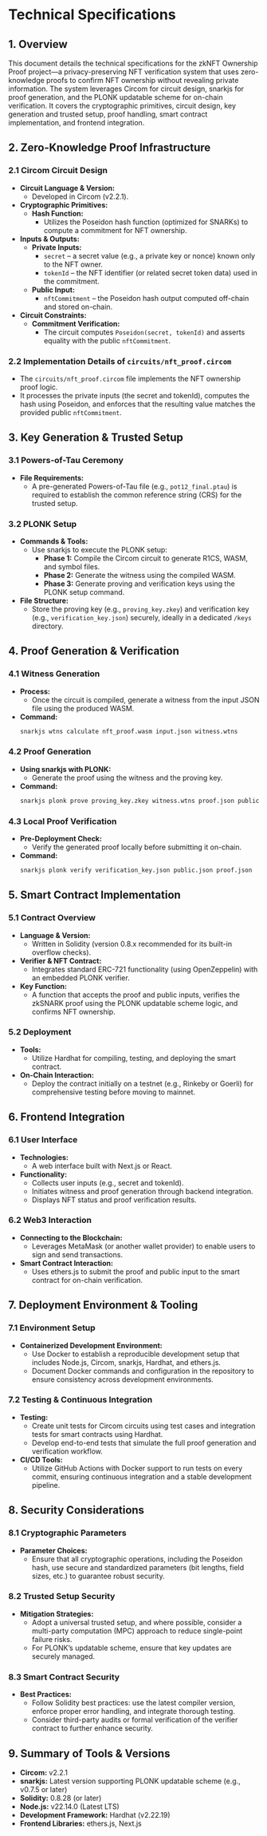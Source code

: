 # Technical Specifications

## 1. Overview

This document details the technical specifications for the zkNFT Ownership Proof project—a privacy-preserving NFT verification system that uses zero-knowledge proofs to confirm NFT ownership without revealing private information. The system leverages Circom for circuit design, snarkjs for proof generation, and the PLONK updatable scheme for on-chain verification. It covers the cryptographic primitives, circuit design, key generation and trusted setup, proof handling, smart contract implementation, and frontend integration.

## 2. Zero-Knowledge Proof Infrastructure

### 2.1 Circom Circuit Design

- **Circuit Language & Version:**
  - Developed in Circom (v2.2.1).
- **Cryptographic Primitives:**
  - **Hash Function:**
    - Utilizes the Poseidon hash function (optimized for SNARKs) to compute a commitment for NFT ownership.
- **Inputs & Outputs:**
  - **Private Inputs:**
    - `secret` – a secret value (e.g., a private key or nonce) known only to the NFT owner.
    - `tokenId` – the NFT identifier (or related secret token data) used in the commitment.
  - **Public Input:**
    - `nftCommitment` – the Poseidon hash output computed off-chain and stored on-chain.
- **Circuit Constraints:**
  - **Commitment Verification:**
    - The circuit computes `Poseidon(secret, tokenId)` and asserts equality with the public `nftCommitment`.

### 2.2 Implementation Details of `circuits/nft_proof.circom`

- The `circuits/nft_proof.circom` file implements the NFT ownership proof logic.
- It processes the private inputs (the secret and tokenId), computes the hash using Poseidon, and enforces that the resulting value matches the provided public `nftCommitment`.

## 3. Key Generation & Trusted Setup

### 3.1 Powers-of-Tau Ceremony

- **File Requirements:**
  - A pre-generated Powers-of-Tau file (e.g., `pot12_final.ptau`) is required to establish the common reference string (CRS) for the trusted setup.

### 3.2 PLONK Setup

- **Commands & Tools:**
  - Use snarkjs to execute the PLONK setup:
    - **Phase 1:** Compile the Circom circuit to generate R1CS, WASM, and symbol files.
    - **Phase 2:** Generate the witness using the compiled WASM.
    - **Phase 3:** Generate proving and verification keys using the PLONK setup command.
- **File Structure:**
  - Store the proving key (e.g., `proving_key.zkey`) and verification key (e.g., `verification_key.json`) securely, ideally in a dedicated `/keys` directory.

## 4. Proof Generation & Verification

### 4.1 Witness Generation

- **Process:**
  - Once the circuit is compiled, generate a witness from the input JSON file using the produced WASM.
- **Command:**
  ```sh
  snarkjs wtns calculate nft_proof.wasm input.json witness.wtns
  ```

### 4.2 Proof Generation

- **Using snarkjs with PLONK:**
  - Generate the proof using the witness and the proving key.
- **Command:**
  ```sh
  snarkjs plonk prove proving_key.zkey witness.wtns proof.json public.json
  ```

### 4.3 Local Proof Verification

- **Pre-Deployment Check:**
  - Verify the generated proof locally before submitting it on-chain.
- **Command:**
  ```sh
  snarkjs plonk verify verification_key.json public.json proof.json
  ```

## 5. Smart Contract Implementation

### 5.1 Contract Overview

- **Language & Version:**
  - Written in Solidity (version 0.8.x recommended for its built-in overflow checks).
- **Verifier & NFT Contract:**
  - Integrates standard ERC-721 functionality (using OpenZeppelin) with an embedded PLONK verifier.
- **Key Function:**
  - A function that accepts the proof and public inputs, verifies the zkSNARK proof using the PLONK updatable scheme logic, and confirms NFT ownership.

### 5.2 Deployment

- **Tools:**
  - Utilize Hardhat for compiling, testing, and deploying the smart contract.
- **On-Chain Interaction:**
  - Deploy the contract initially on a testnet (e.g., Rinkeby or Goerli) for comprehensive testing before moving to mainnet.

## 6. Frontend Integration

### 6.1 User Interface

- **Technologies:**
  - A web interface built with Next.js or React.
- **Functionality:**
  - Collects user inputs (e.g., secret and tokenId).
  - Initiates witness and proof generation through backend integration.
  - Displays NFT status and proof verification results.

### 6.2 Web3 Interaction

- **Connecting to the Blockchain:**
  - Leverages MetaMask (or another wallet provider) to enable users to sign and send transactions.
- **Smart Contract Interaction:**
  - Uses ethers.js to submit the proof and public input to the smart contract for on-chain verification.

## 7. Deployment Environment & Tooling

### 7.1 Environment Setup

- **Containerized Development Environment:**
  - Use Docker to establish a reproducible development setup that includes Node.js, Circom, snarkjs, Hardhat, and ethers.js.
  - Document Docker commands and configuration in the repository to ensure consistency across development environments.

### 7.2 Testing & Continuous Integration

- **Testing:**
  - Create unit tests for Circom circuits using test cases and integration tests for smart contracts using Hardhat.
  - Develop end-to-end tests that simulate the full proof generation and verification workflow.
- **CI/CD Tools:**
  - Utilize GitHub Actions with Docker support to run tests on every commit, ensuring continuous integration and a stable development pipeline.

## 8. Security Considerations

### 8.1 Cryptographic Parameters

- **Parameter Choices:**
  - Ensure that all cryptographic operations, including the Poseidon hash, use secure and standardized parameters (bit lengths, field sizes, etc.) to guarantee robust security.

### 8.2 Trusted Setup Security

- **Mitigation Strategies:**
  - Adopt a universal trusted setup, and where possible, consider a multi-party computation (MPC) approach to reduce single-point failure risks.
  - For PLONK’s updatable scheme, ensure that key updates are securely managed.

### 8.3 Smart Contract Security

- **Best Practices:**
  - Follow Solidity best practices: use the latest compiler version, enforce proper error handling, and integrate thorough testing.
  - Consider third-party audits or formal verification of the verifier contract to further enhance security.

## 9. Summary of Tools & Versions

- **Circom:** v2.2.1
- **snarkjs:** Latest version supporting PLONK updatable scheme (e.g., v0.7.5 or later)
- **Solidity:** 0.8.28 (or later)
- **Node.js:** v22.14.0 (Latest LTS)
- **Development Framework:** Hardhat (v2.22.19)
- **Frontend Libraries:** ethers.js, Next.js
